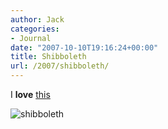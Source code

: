 ```yaml
---
author: Jack
categories:
- Journal
date: "2007-10-10T19:16:24+00:00"
title: Shibboleth
url: /2007/shibboleth/
---
```


I **love** [this][1] 

<img src="/files//shibboleth-20071010-201454.jpg" alt="shibboleth" border="0" />

 [1]: http://www.guardian.co.uk/arts/gallery/2007/oct/08/1?picture=330909247